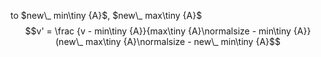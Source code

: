 to $new\_ min\tiny {A}$, $new\_ max\tiny {A}$
$$v' = \frac {v - min\tiny {A}}{max\tiny {A}\normalsize - min\tiny {A}} (new\_ max\tiny {A}\normalsize - new\_ min\tiny {A}$$


